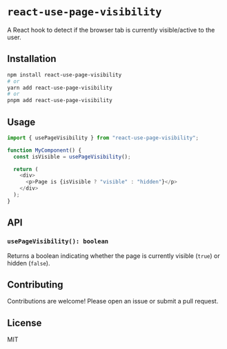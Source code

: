 # `react-use-page-visibility`

A React hook to detect if the browser tab is currently visible/active to the user.

## Installation

```bash
npm install react-use-page-visibility
# or
yarn add react-use-page-visibility
# or
pnpm add react-use-page-visibility
```

## Usage

```typescript
import { usePageVisibility } from "react-use-page-visibility";

function MyComponent() {
  const isVisible = usePageVisibility();

  return (
    <div>
      <p>Page is {isVisible ? "visible" : "hidden"}</p>
    </div>
  );
}
```

## API

### `usePageVisibility(): boolean`

Returns a boolean indicating whether the page is currently visible (`true`) or hidden (`false`).

## Contributing

Contributions are welcome! Please open an issue or submit a pull request.

## License

MIT

